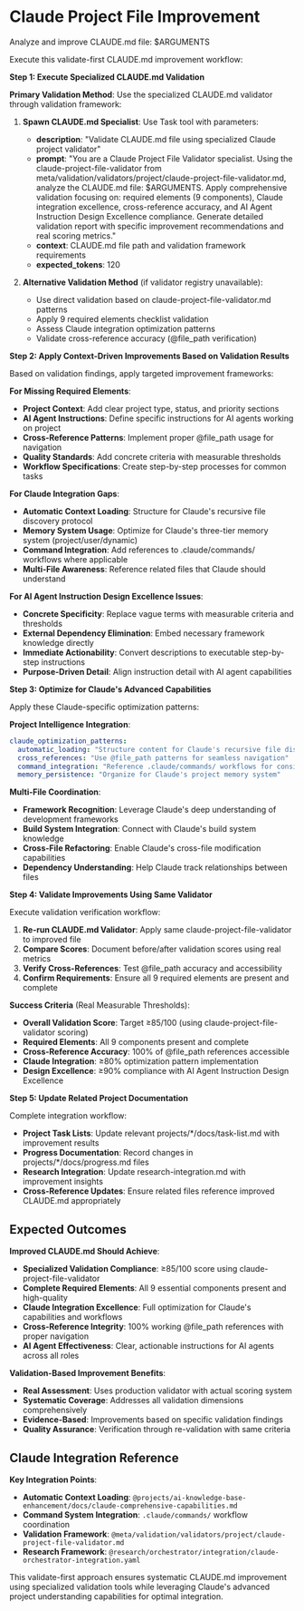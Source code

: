 # Claude Project File Improvement

Analyze and improve CLAUDE.md file: $ARGUMENTS

Execute this validate-first CLAUDE.md improvement workflow:

**Step 1: Execute Specialized CLAUDE.md Validation**

**Primary Validation Method**:
Use the specialized CLAUDE.md validator through validation framework:
1. **Spawn CLAUDE.md Specialist**: Use Task tool with parameters:
   - **description**: "Validate CLAUDE.md file using specialized Claude project validator"
   - **prompt**: "You are a Claude Project File Validator specialist. Using the claude-project-file-validator from meta/validation/validators/project/claude-project-file-validator.md, analyze the CLAUDE.md file: $ARGUMENTS. Apply comprehensive validation focusing on: required elements (9 components), Claude integration excellence, cross-reference accuracy, and AI Agent Instruction Design Excellence compliance. Generate detailed validation report with specific improvement recommendations and real scoring metrics."
   - **context**: CLAUDE.md file path and validation framework requirements
   - **expected_tokens**: 120

2. **Alternative Validation Method** (if validator registry unavailable):
   - Use direct validation based on claude-project-file-validator.md patterns
   - Apply 9 required elements checklist validation
   - Assess Claude integration optimization patterns
   - Validate cross-reference accuracy (@file_path verification)

**Step 2: Apply Context-Driven Improvements Based on Validation Results**

Based on validation findings, apply targeted improvement frameworks:

**For Missing Required Elements**:
- **Project Context**: Add clear project type, status, and priority sections
- **AI Agent Instructions**: Define specific instructions for AI agents working on project
- **Cross-Reference Patterns**: Implement proper @file_path usage for navigation
- **Quality Standards**: Add concrete criteria with measurable thresholds
- **Workflow Specifications**: Create step-by-step processes for common tasks

**For Claude Integration Gaps**:
- **Automatic Context Loading**: Structure for Claude's recursive file discovery protocol
- **Memory System Usage**: Optimize for Claude's three-tier memory system (project/user/dynamic)
- **Command Integration**: Add references to .claude/commands/ workflows where applicable
- **Multi-File Awareness**: Reference related files that Claude should understand

**For AI Agent Instruction Design Excellence Issues**:
- **Concrete Specificity**: Replace vague terms with measurable criteria and thresholds
- **External Dependency Elimination**: Embed necessary framework knowledge directly
- **Immediate Actionability**: Convert descriptions to executable step-by-step instructions
- **Purpose-Driven Detail**: Align instruction detail with AI agent capabilities

**Step 3: Optimize for Claude's Advanced Capabilities**

Apply these Claude-specific optimization patterns:

**Project Intelligence Integration**:
```yaml
claude_optimization_patterns:
  automatic_loading: "Structure content for Claude's recursive file discovery"
  cross_references: "Use @file_path patterns for seamless navigation"
  command_integration: "Reference .claude/commands/ workflows for consistency"
  memory_persistence: "Organize for Claude's project memory system"
```

**Multi-File Coordination**:
- **Framework Recognition**: Leverage Claude's deep understanding of development frameworks
- **Build System Integration**: Connect with Claude's build system knowledge
- **Cross-File Refactoring**: Enable Claude's cross-file modification capabilities
- **Dependency Understanding**: Help Claude track relationships between files

**Step 4: Validate Improvements Using Same Validator**

Execute validation verification workflow:
1. **Re-run CLAUDE.md Validator**: Apply same claude-project-file-validator to improved file
2. **Compare Scores**: Document before/after validation scores using real metrics
3. **Verify Cross-References**: Test @file_path accuracy and accessibility
4. **Confirm Requirements**: Ensure all 9 required elements are present and complete

**Success Criteria** (Real Measurable Thresholds):
- **Overall Validation Score**: Target ≥85/100 (using claude-project-file-validator scoring)
- **Required Elements**: All 9 components present and complete
- **Cross-Reference Accuracy**: 100% of @file_path references accessible
- **Claude Integration**: ≥80% optimization pattern implementation
- **Design Excellence**: ≥90% compliance with AI Agent Instruction Design Excellence

**Step 5: Update Related Project Documentation**

Complete integration workflow:
- **Project Task Lists**: Update relevant projects/*/docs/task-list.md with improvement results
- **Progress Documentation**: Record changes in projects/*/docs/progress.md files
- **Research Integration**: Update research-integration.md with improvement insights
- **Cross-Reference Updates**: Ensure related files reference improved CLAUDE.md appropriately

## Expected Outcomes

**Improved CLAUDE.md Should Achieve**:
- **Specialized Validation Compliance**: ≥85/100 score using claude-project-file-validator
- **Complete Required Elements**: All 9 essential components present and high-quality
- **Claude Integration Excellence**: Full optimization for Claude's capabilities and workflows
- **Cross-Reference Integrity**: 100% working @file_path references with proper navigation
- **AI Agent Effectiveness**: Clear, actionable instructions for AI agents across all roles

**Validation-Based Improvement Benefits**:
- **Real Assessment**: Uses production validator with actual scoring system
- **Systematic Coverage**: Addresses all validation dimensions comprehensively
- **Evidence-Based**: Improvements based on specific validation findings
- **Quality Assurance**: Verification through re-validation with same criteria

## Claude Integration Reference

**Key Integration Points**:
- **Automatic Context Loading**: `@projects/ai-knowledge-base-enhancement/docs/claude-comprehensive-capabilities.md`
- **Command System Integration**: `.claude/commands/` workflow coordination
- **Validation Framework**: `@meta/validation/validators/project/claude-project-file-validator.md`
- **Research Framework**: `@research/orchestrator/integration/claude-orchestrator-integration.yaml`

This validate-first approach ensures systematic CLAUDE.md improvement using specialized validation tools while leveraging Claude's advanced project understanding capabilities for optimal integration.